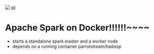 <img src="https://readthedocs.org/projects/samuroi/badge/?version=latest"> llll

Apache Spark on Docker!!!!!!~~~~
==========

- starts a standalone spark master and a worker node
- depends on a running container parrotstream/hadoop
<div style="page-break-after: always;"></div>
